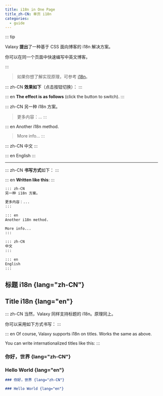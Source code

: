 ```yaml
---
title: i18n in One Page
title_zh-CN: 单页 i18n
categories:
  - guide
---
```


::: tip

Valaxy **提出**了一种基于 CSS 面向博客的 i18n 解决方案。

你可以在同一个页面中快速编写中英文博客。

:::

> 如果你想了解实现原理，可参考 [i18n](/posts/i18n)。

::: zh-CN
**效果如下**（点击按钮切换）：
:::

::: en
**The effect is as follows** (click the button to switch).
:::

<PressToggleLocale class="shadow p-2 rounded-full" bg="$va-c-brand" text="white" />

::: zh-CN
另一种 i18n 方案。

> 更多内容：...
:::

::: en
Another i18n method.

> More info...
:::

::: zh-CN
中文
:::

::: en
English
:::

---

::: zh-CN
**书写方式**如下：
:::

::: en
**Written like this**:
:::

```md
::: zh-CN
另一种 i18n 方案。

更多内容：...
:::

::: en
Another i18n method.

More info...
:::

::: zh-CN
中文
:::

::: en
English
:::
```

## 标题 i18n {lang="zh-CN"}

## Title i18n {lang="en"}

::: zh-CN
当然，Valaxy 同样支持标题的 i18n。原理同上。

你可以采用如下方式书写：
:::

::: en
Of course, Valaxy supports i18n on titles. Works the same as above.

You can write internationalized titles like this:
:::

### 你好，世界 {lang="zh-CN"}

### Hello World {lang="en"}

```md
### 你好，世界 {lang="zh-CN"}

### Hello World {lang="en"}
```
